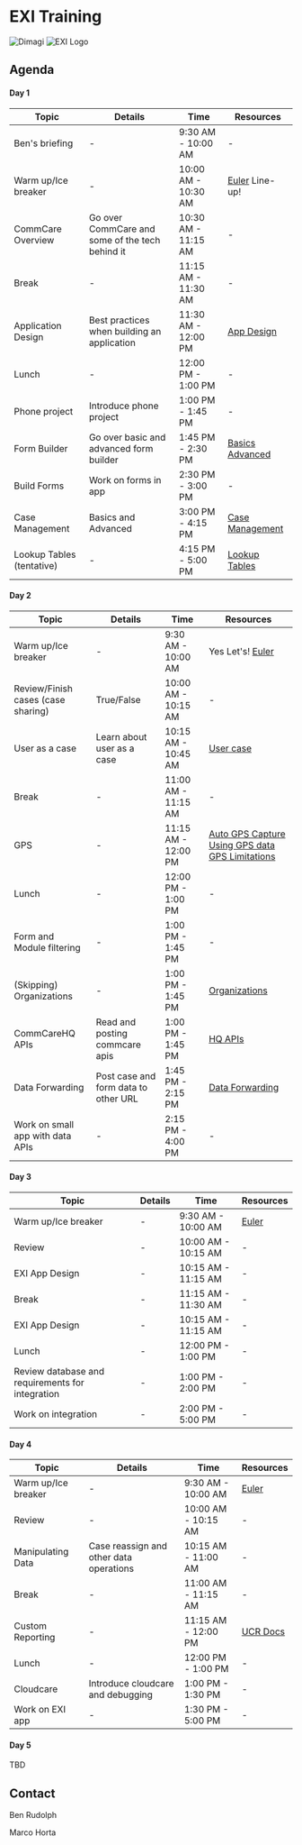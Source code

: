 # EXI Training

![Dimagi](https://media.licdn.com/media/p/5/005/030/05b/133f72a.png)
![EXI Logo](https://media.licdn.com/media/p/2/000/037/19b/32d4bf7.png)

## Agenda

#### Day 1

Topic | Details | Time | Resources
------------- | ------------- | ------------- | ------------
Ben's briefing  | - | 9:30 AM - 10:00 AM | -
Warm up/Ice breaker | - | 10:00 AM - 10:30 AM | [Euler](https://projecteuler.net/problem=14) Line-up!
CommCare Overview | Go over CommCare and some of the tech behind it | 10:30 AM - 11:15 AM | -
Break  | - | 11:15 AM - 11:30 AM | -
Application Design | Best practices when building an application | 11:30 AM - 12:00 PM | [App Design](https://confluence.dimagi.com/display/commcarepublic/Application+Building+Learning+Track#ApplicationBuildingLearningTrack-ApplicationDesign)
Lunch | - | 12:00 PM - 1:00 PM | -
Phone project | Introduce phone project | 1:00 PM - 1:45 PM | -
Form Builder | Go over basic and advanced form builder | 1:45 PM - 2:30 PM | [Basics](https://confluence.dimagi.com/display/commcarepublic/Application+Building+Learning+Track#ApplicationBuildingLearningTrack-FormBuilderBasics) [Advanced](https://confluence.dimagi.com/display/commcarepublic/Application+Building+Learning+Track#ApplicationBuildingLearningTrack-AdvancedFormBuilder)
Build Forms | Work on forms in app | 2:30 PM - 3:00 PM | -
Case Management | Basics and Advanced | 3:00 PM - 4:15 PM | [Case Management](https://confluence.dimagi.com/display/commcarepublic/Application+Building+Learning+Track#ApplicationBuildingLearningTrack-CaseManagement)
Lookup Tables (tentative) | - | 4:15 PM - 5:00 PM | [Lookup Tables](https://help.commcarehq.org/display/commcarepublic/Lookup+Tables)

#### Day 2

Topic | Details | Time | Resources
------------- | ------------- | ------------- | ------------
Warm up/Ice breaker | - | 9:30 AM - 10:00 AM | Yes Let's! [Euler](https://projecteuler.net/problem=17)
Review/Finish cases (case sharing) | True/False | 10:00 AM - 10:15 AM | -
User as a case | Learn about user as a case | 10:15 AM - 10:45 AM | [User case](https://confluence.dimagi.com/display/commcarepublic/User+Case)
Break  | - | 11:00 AM - 11:15 AM | -
GPS | - | 11:15 AM - 12:00 PM | [Auto GPS Capture](https://confluence.dimagi.com/display/commcarepublic/Automatic+GPS+Capture) [Using GPS data](https://confluence.dimagi.com/display/commcarepublic/Using+GPS+Data) [GPS Limitations](https://confluence.dimagi.com/display/commcarepublic/GPS+Limitations)
Lunch | - | 12:00 PM - 1:00 PM | -
Form and Module filtering | - | 1:00 PM - 1:45 PM | -
(Skipping) Organizations | - | 1:00 PM - 1:45 PM | [Organizations](https://confluence.dimagi.com/display/commcarepublic/Organizations)
CommCareHQ APIs | Read and posting commcare apis | 1:00 PM - 1:45 PM | [HQ APIs](https://confluence.dimagi.com/display/commcarepublic/CommCare+HQ+APIs)
Data Forwarding | Post case and form data to other URL | 1:45 PM - 2:15 PM | [Data Forwarding](https://confluence.dimagi.com/pages/viewpage.action?pageId=12224128)
Work on small app with data APIs | - | 2:15 PM - 4:00 PM | -

#### Day 3

Topic | Details | Time | Resources
------------- | ------------- | ------------- | ------------
Warm up/Ice breaker | - | 9:30 AM - 10:00 AM | [Euler](https://projecteuler.net/problem=24)
Review | - | 10:00 AM - 10:15 AM | -
EXI App Design | - | 10:15 AM - 11:15 AM | -
Break | - | 11:15 AM - 11:30 AM | -
EXI App Design | - | 10:15 AM - 11:15 AM | -
Lunch | - | 12:00 PM - 1:00 PM | -
Review database and requirements for integration | - | 1:00 PM - 2:00 PM | -
Work on integration | - | 2:00 PM - 5:00 PM | -

#### Day 4

Topic | Details | Time | Resources
------------- | ------------- | ------------- | ------------
Warm up/Ice breaker | - | 9:30 AM - 10:00 AM | [Euler](https://projecteuler.net/problem=43)
Review | - | 10:00 AM - 10:15 AM | -
Manipulating Data | Case reassign and other data operations | 10:15 AM - 11:00 AM | -
Break  | - | 11:00 AM - 11:15 AM | -
Custom Reporting | - | 11:15 AM - 12:00 PM | [UCR Docs](https://github.com/dimagi/commcare-hq/blob/master/corehq/apps/userreports/README.md)
Lunch | - | 12:00 PM - 1:00 PM | -
Cloudcare | Introduce cloudcare and debugging | 1:00 PM - 1:30 PM | -
Work on EXI app | - | 1:30 PM - 5:00 PM | -

#### Day 5

TBD

## Contact

Ben Rudolph

Marco Horta

